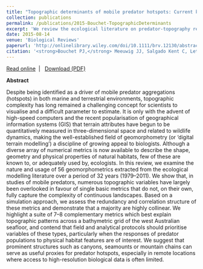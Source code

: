 ```yaml
---
title: "Topographic determinants of mobile predator hotspots: Current knowledge and future directions."
collection: publications
permalink: /publications/2015-Bouchet-TopographicDeterminants
excerpt: 'We review the ecological literature on predator-topography relationships and demonstrate that numerous geomorphic variables have largely been overlooked in favour of single basic metrics that do not, on their own, fully capture the complexity of natural landscapes. We propose a suite of 7–8 complementary metrics which best explain variation in topographic patterns across a bathymetric grid of the west Australian seafloor.'
date: 2015-08-14
venue: 'Biological Reviews'
paperurl: 'http://onlinelibrary.wiley.com/doi/10.1111/brv.12130/abstract'
citation: '<strong>Bouchet PJ,</strong> Meeuwig JJ, Salgado Kent C, Letessier T, Jenner C. 2015. Topographic determinants of mobile predator hotspots: Current knowledge and future directions. <em>Biological Reviews</em>, 90(3): 699-728.'
---
```

<i class="fa fa-link" aria-hidden="true"></i> <a href="http://onlinelibrary.wiley.com/doi/10.1111/brv.12130/abstract"> Read online</a> &nbsp;<span>&#124;</span> &nbsp;<i class="fa fa-file-pdf-o" aria-hidden="true"></i> <a href="https://phbouchet.github.io/files/Bouchet-2015-TopographicDeterminants.pdf">  Download (PDF)</a>

<strong>Abstract</strong>

Despite being identified as a driver of mobile predator aggregations (hotspots) in both marine and terrestrial environments, topographic complexity has long remained a challenging concept for scientists to visualise and a difficult parameter to estimate. It is only with the advent of high-speed computers and the recent popularisation of geographical information systems (GIS) that terrain attributes have begun to be quantitatively measured in three-dimensional space and related to wildlife dynamics, making the well-established field of geomorphometry (or ‘digital terrain modelling’) a discipline of growing appeal to biologists. Although a diverse array of numerical metrics is now available to describe the shape, geometry and physical properties of natural habitats, few of these are known to, or adequately used by, ecologists. In this review, we examine the nature and usage of 56 geomorphometrics extracted from the ecological modelling literature over a period of 32 years (1979–2011). We show that, in studies of mobile predators, numerous topographic variables have largely been overlooked in favour of single basic metrics that do not, on their own, fully capture the complexity of continuous landscapes. Based on a simulation approach, we assess the redundancy and correlation structure of these metrics and demonstrate that a majority are highly collinear. We highlight a suite of 7–8 complementary metrics which best explain topographic patterns across a bathymetric grid of the west Australian seafloor, and contend that field and analytical protocols should prioritise variables of these types, particularly when the responses of predator populations to physical habitat features are of interest. We suggest that prominent structures such as canyons, seamounts or mountain chains can serve as useful proxies for predator hotspots, especially in remote locations where access to high-resolution biological data is often limited.
